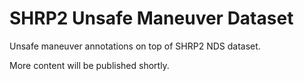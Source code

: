 # SHRP2 Unsafe Maneuver Dataset

Unsafe maneuver annotations on top of SHRP2 NDS dataset.

More content will be published shortly.

